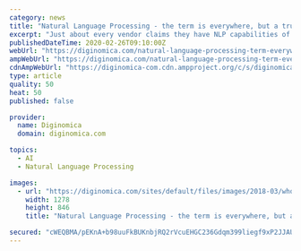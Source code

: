 ```yaml
---
category: news
title: "Natural Language Processing - the term is everywhere, but a true NLP app is hard to find"
excerpt: "Just about every vendor claims they have NLP capabilities of some kind. But not all apps tagged with the \"Natural Language Processing\" label are created equal. Have you noticed that you can't swing the proverbial dead cat by the tail without hitting a software product that claims to use Natural Language Processing (NLP)? I've heard the term so ..."
publishedDateTime: 2020-02-26T09:10:00Z
webUrl: "https://diginomica.com/natural-language-processing-term-everywhere-true-nlp-app-hard-find"
ampWebUrl: "https://diginomica.com/natural-language-processing-term-everywhere-true-nlp-app-hard-find?amp"
cdnAmpWebUrl: "https://diginomica-com.cdn.ampproject.org/c/s/diginomica.com/natural-language-processing-term-everywhere-true-nlp-app-hard-find?amp"
type: article
quality: 50
heat: 50
published: false

provider:
  name: Diginomica
  domain: diginomica.com

topics:
  - AI
  - Natural Language Processing

images:
  - url: "https://diginomica.com/sites/default/files/images/2018-03/who-what-when-where.jpg"
    width: 1278
    height: 846
    title: "Natural Language Processing - the term is everywhere, but a true NLP app is hard to find"

secured: "cWEQBMA/pEKnA+b98uuFkBUKnbjRQ2rVcuEHGC236Gdqm399liegf9xP2JJAUEhgTfJjcnKdayoQHuuFko/zdN/OBWgr8SULRiwfP0tfUjy11KIXtwlcJSZR0pmH2PvTHE+8uL6spMpntzZgoi01iKMInJY5g9Mh9jZSxLVgwLZiCn5WQxOp8vkFnfYTB1FWsQwBYnACqGB5QUMiwrzBePGiQ3bCbIheTWcf8wxHq3UTZxug861iM5ee6IWc8bQBM2kKgizzScq8bp3ulAW383EByLOCwrDjY29CSbZfHv+62/XVioNEbjeJ2CP7nEQy;tXn+f+OHhfVQpSgblw2h4Q=="
---
```


